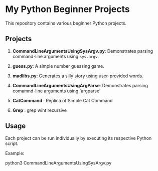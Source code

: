 # My Python Beginner Projects

This repository contains various beginner Python projects.

## Projects

1. **CommandLineArgumentsUsingSysArgv.py**: Demonstrates parsing command-line arguments using `sys.argv`.

2. **guess.py**: A simple number guessing game.

3. **madlibs.py**: Generates a silly story using user-provided words.

4. **CommandLineArgumentsUsingArgParse**: Demonstrates parsing comamnd-line arguments using 'argparse'

5. **CatCommand** : Replica of Simple Cat Command

6. **Grep** : grep wiht recursive 

## Usage

Each project can be run individually by executing its respective Python script.

Example:

python3 CommandLineArgumentsUsingSysArgv.py